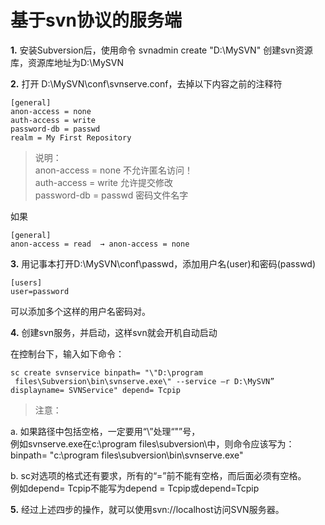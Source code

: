 # 基于svn协议的服务端


**1.** 安装Subversion后，使用命令 svnadmin create "D:\MySVN" 创建svn资源库，资源库地址为D:\MySVN   

**2.** 打开 D:\MySVN\conf\svnserve.conf，去掉以下内容之前的注释符 
              
```
[general]        
anon-access = none       
auth-access = write       
password-db = passwd        
realm = My First Repository
```
> 说明： 		
	anon-access = none     不允许匿名访问！         
	auth-access = write    允许提交修改                 
	password-db = passwd   密码文件名字
	
如果
		
```
[general]           
anon-access = read  → anon-access = none
```

**3.** 用记事本打开D:\MySVN\conf\passwd，添加用户名(user)和密码(passwd) 
              
```
[users]         
user=password         
```
可以添加多个这样的用户名密码对。   

**4.** 创建svn服务，并启动，这样svn就会开机自动启动  

在控制台下，输入如下命令：

```             
sc create svnservice binpath= "\"D:\program 
 files\Subversion\bin\svnserve.exe\" --service –r D:\MySVN” displayname= SVNService" depend= Tcpip
```

> 注意：               

a. 如果路径中包括空格，一定要用“\”处理“"”号，        
   例如svnserve.exe在c:\program files\subversion\中，则命令应该写为：		
   binpath= \"c:\program files\subversion\bin\svnserve.exe\"     
            
b. sc对选项的格式还有要求，所有的“=”前不能有空格，而后面必须有空格。		
   例如depend= Tcpip不能写为depend = Tcpip或depend=Tcpip    

**5.** 经过上述四步的操作，就可以使用svn://localhost访问SVN服务器。